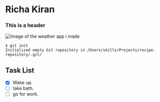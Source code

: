 # Richa Kiran
### This is a header
![Image of the weather app i made](https://github.com/richk21/skills-communicate-using-markdown/assets/64418209/1637efe9-d043-4ba8-9f7c-842a5318352b)
```
$ git init
Initialized empty Git repository in /Users/skills/Projects/recipe-repository/.git/
```

## Task List
- [x] Wake up.
- [ ] take bath.
- [ ] go for work.
